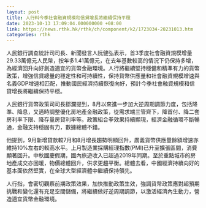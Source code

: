 ```yaml
---
layout: post
title: 人行料今季社會融資規模和信貸增長將繼續保持平穩
date: 2023-10-13 17:09:04.000000000 +08:00
link: https://news.rthk.hk/rthk/ch/component/k2/1723034-20231013.htm
categories: rthk
---
```


人民銀行調查統計司司長、新聞發言人阮健弘表示，首3季度社會融資規模增量29.33萬億元人民幣，按年多1.41萬億元，在去年基數較高的情況下仍保持多增，為經濟回升向好創造適宜的貨幣金融環境。人行將繼續堅持穩健和精準有力的貨幣政策，增強信貸總量的穩定性和可持續性，保持貨幣供應量和社會融資規模增速與名義GDP增速相匹配，推動國民經濟持續恢復向好，預計今季社會融資規模和信貸增長將繼續保持平穩。

人民銀行貨幣政策司司長鄒瀾提到，8月以來進一步加大逆周期調節力度，包括降準、降息，又適時調整優化房地產金融政策，從需求端三管齊下，降首付、降二套房利率下限、降存量房貸利率等。政策組合拳效果持續顯現，經濟金融循環不斷暢通，金融支持穩固有力，數據總體不錯。

他提到，9月新增貸款較7月和8月增長趨勢明顯回升，廣義貨幣供應量餘額增速亦維持10%左右的較高水平。上月製造業採購經理指數(PMI)已升至擴張區間，消費顯著回升。中秋國慶假期，國內旅遊收入已超過2019年同期。至於重點城市的房地產成交亦回暖，物價總體回升，供求更趨平衡。總體去看，中國經濟持續向好的基本面依然堅實，在全球大型經濟體中繼續保持領先。

人行指，會密切觀察前期政策效果，加快推動政策生效，強調貨幣政策應對超預期挑戰和變化還有充足空間儲備，將繼續做好逆周期調節，以激活經濟內生動力，營造適宜貨幣金融環境。
